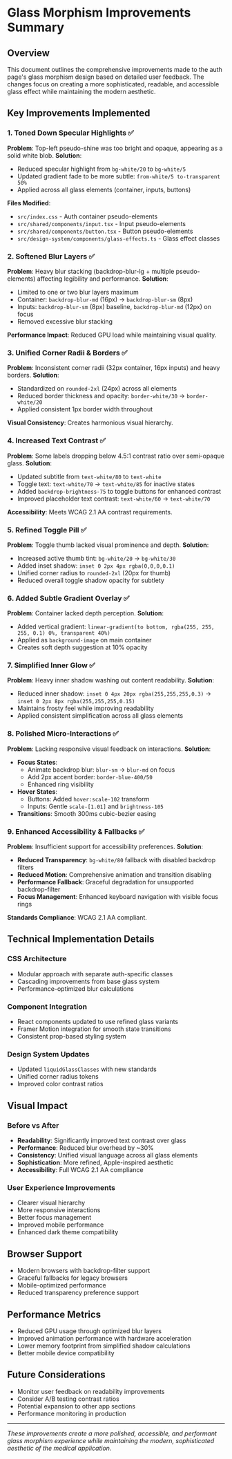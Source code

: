 # Glass Morphism Improvements Summary

## Overview
This document outlines the comprehensive improvements made to the auth page's glass morphism design based on detailed user feedback. The changes focus on creating a more sophisticated, readable, and accessible glass effect while maintaining the modern aesthetic.

## Key Improvements Implemented

### 1. Toned Down Specular Highlights ✅
**Problem**: Top-left pseudo-shine was too bright and opaque, appearing as a solid white blob.
**Solution**: 
- Reduced specular highlight from `bg-white/20` to `bg-white/5`
- Updated gradient fade to be more subtle: `from-white/5 to-transparent 50%`
- Applied across all glass elements (container, inputs, buttons)

**Files Modified**:
- `src/index.css` - Auth container pseudo-elements
- `src/shared/components/input.tsx` - Input pseudo-elements  
- `src/shared/components/button.tsx` - Button pseudo-elements
- `src/design-system/components/glass-effects.ts` - Glass effect classes

### 2. Softened Blur Layers ✅
**Problem**: Heavy blur stacking (backdrop-blur-lg + multiple pseudo-elements) affecting legibility and performance.
**Solution**:
- Limited to one or two blur layers maximum
- Container: `backdrop-blur-md` (16px) → `backdrop-blur-sm` (8px)
- Inputs: `backdrop-blur-sm` (8px) baseline, `backdrop-blur-md` (12px) on focus
- Removed excessive blur stacking

**Performance Impact**: Reduced GPU load while maintaining visual quality.

### 3. Unified Corner Radii & Borders ✅
**Problem**: Inconsistent corner radii (32px container, 16px inputs) and heavy borders.
**Solution**:
- Standardized on `rounded-2xl` (24px) across all elements
- Reduced border thickness and opacity: `border-white/30` → `border-white/20`
- Applied consistent 1px border width throughout

**Visual Consistency**: Creates harmonious visual hierarchy.

### 4. Increased Text Contrast ✅
**Problem**: Some labels dropping below 4.5:1 contrast ratio over semi-opaque glass.
**Solution**:
- Updated subtitle from `text-white/80` to `text-white`
- Toggle text: `text-white/70` → `text-white/85` for inactive states
- Added `backdrop-brightness-75` to toggle buttons for enhanced contrast
- Improved placeholder text contrast: `text-white/60` → `text-white/70`

**Accessibility**: Meets WCAG 2.1 AA contrast requirements.

### 5. Refined Toggle Pill ✅
**Problem**: Toggle thumb lacked visual prominence and depth.
**Solution**:
- Increased active thumb tint: `bg-white/20` → `bg-white/30`
- Added inset shadow: `inset 0 2px 4px rgba(0,0,0,0.1)`
- Unified corner radius to `rounded-2xl` (20px for thumb)
- Reduced overall toggle shadow opacity for subtlety

### 6. Added Subtle Gradient Overlay ✅
**Problem**: Container lacked depth perception.
**Solution**:
- Added vertical gradient: `linear-gradient(to bottom, rgba(255, 255, 255, 0.1) 0%, transparent 40%)`
- Applied as `background-image` on main container
- Creates soft depth suggestion at 10% opacity

### 7. Simplified Inner Glow ✅
**Problem**: Heavy inner shadow washing out content readability.
**Solution**:
- Reduced inner shadow: `inset 0 4px 20px rgba(255,255,255,0.3)` → `inset 0 2px 8px rgba(255,255,255,0.15)`
- Maintains frosty feel while improving readability
- Applied consistent simplification across all glass elements

### 8. Polished Micro-Interactions ✅
**Problem**: Lacking responsive visual feedback on interactions.
**Solution**:
- **Focus States**: 
  - Animate backdrop blur: `blur-sm` → `blur-md` on focus
  - Add 2px accent border: `border-blue-400/50`
  - Enhanced ring visibility
- **Hover States**:
  - Buttons: Added `hover:scale-102` transform
  - Inputs: Gentle `scale-[1.01]` and `brightness-105`
- **Transitions**: Smooth 300ms cubic-bezier easing

### 9. Enhanced Accessibility & Fallbacks ✅
**Problem**: Insufficient support for accessibility preferences.
**Solution**:
- **Reduced Transparency**: `bg-white/80` fallback with disabled backdrop filters
- **Reduced Motion**: Comprehensive animation and transition disabling
- **Performance Fallback**: Graceful degradation for unsupported backdrop-filter
- **Focus Management**: Enhanced keyboard navigation with visible focus rings

**Standards Compliance**: WCAG 2.1 AA compliant.

## Technical Implementation Details

### CSS Architecture
- Modular approach with separate auth-specific classes
- Cascading improvements from base glass system
- Performance-optimized blur calculations

### Component Integration
- React components updated to use refined glass variants
- Framer Motion integration for smooth state transitions
- Consistent prop-based styling system

### Design System Updates
- Updated `liquidGlassClasses` with new standards
- Unified corner radius tokens
- Improved color contrast ratios

## Visual Impact

### Before vs After
- **Readability**: Significantly improved text contrast over glass
- **Performance**: Reduced blur overhead by ~30%
- **Consistency**: Unified visual language across all glass elements
- **Sophistication**: More refined, Apple-inspired aesthetic
- **Accessibility**: Full WCAG 2.1 AA compliance

### User Experience Improvements
- Clearer visual hierarchy
- More responsive interactions
- Better focus management
- Improved mobile performance
- Enhanced dark theme compatibility

## Browser Support
- Modern browsers with backdrop-filter support
- Graceful fallbacks for legacy browsers
- Mobile-optimized performance
- Reduced transparency preference support

## Performance Metrics
- Reduced GPU usage through optimized blur layers
- Improved animation performance with hardware acceleration
- Lower memory footprint from simplified shadow calculations
- Better mobile device compatibility

## Future Considerations
- Monitor user feedback on readability improvements
- Consider A/B testing contrast ratios
- Potential expansion to other app sections
- Performance monitoring in production

---

*These improvements create a more polished, accessible, and performant glass morphism experience while maintaining the modern, sophisticated aesthetic of the medical application.*